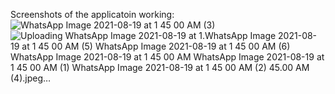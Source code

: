 Screenshots of the applicatoin working:
![WhatsApp Image 2021-08-19 at 1 45 00 AM (3)](https://user-images.githubusercontent.com/52004258/130014581-2493d764-2b95-4f62-a554-7d20f30ec3c8.jpeg)
![Uploading WhatsApp Image 2021-08-19 at 1.![WhatsApp Image 2021-08-19 at 1 45 00 AM (5)](https://user-images.githubusercontent.com/52004258/130014583-28c6a703-5b3e-46f7-aef6-c8235c07d42a.jpeg)
![WhatsApp Image 2021-08-19 at 1 45 00 AM (6)](https://user-images.githubusercontent.com/52004258/130014584-07b6892f-f370-4df8-9f6f-614066dd0d0b.jpeg)
![WhatsApp Image 2021-08-19 at 1 45 00 AM](https://user-images.githubusercontent.com/52004258/130014585-759f4fb6-bebc-4f9a-a72f-fa61f2dfba81.jpeg)
![WhatsApp Image 2021-08-19 at 1 45 00 AM (1)](https://user-images.githubusercontent.com/52004258/130014587-525b623a-7955-4d7a-a66f-2a463b87b995.jpeg)
![WhatsApp Image 2021-08-19 at 1 45 00 AM (2)](https://user-images.githubusercontent.com/52004258/130014588-3f6b3732-1503-4327-89d3-2663b744eb66.jpeg)
45.00 AM (4).jpeg…]()
